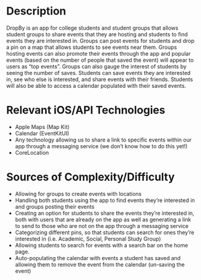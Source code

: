 # Description

DropBy is an app for college students and student groups that allows student groups to share events that they are hosting and students to find events they are interested in. Groups can post events for students and drop a pin on a map that allows students to see events near them. Groups hosting events can also promote their events through the app and popular events (based on the number of people that saved the event) will appear to users as “top events”. Groups can also gauge the interest of students by seeing the number of saves. Students can save events they are interested in, see who else is interested, and share events with their friends. Students will also be able to access a calendar populated with their saved events.
 
# Relevant iOS/API Technologies

- Apple Maps (Map Kit)
- Calendar (EventKitUI)
- Any technology allowing us to share a link to specific events within our app through a messaging service (we don’t know how to do this yet!)
- CoreLocation

# Sources of Complexity/Difficulty

- Allowing for groups to create events with locations
- Handling both students using the app to find events they’re interested in and groups posting their events 
- Creating an option for students to share the events they’re interested in, both with users that are already on the app as well as generating a link to send to those who are not on the app through a messaging service 
- Categorizing different pins, so that students can search for ones they’re interested in (i.e. Academic, Social, Personal Study Group)
- Allowing students to search for events with a search bar on the home page. 
- Auto-populating the calendar with events a student has saved and allowing them to remove the event from the calendar (un-saving the event)
